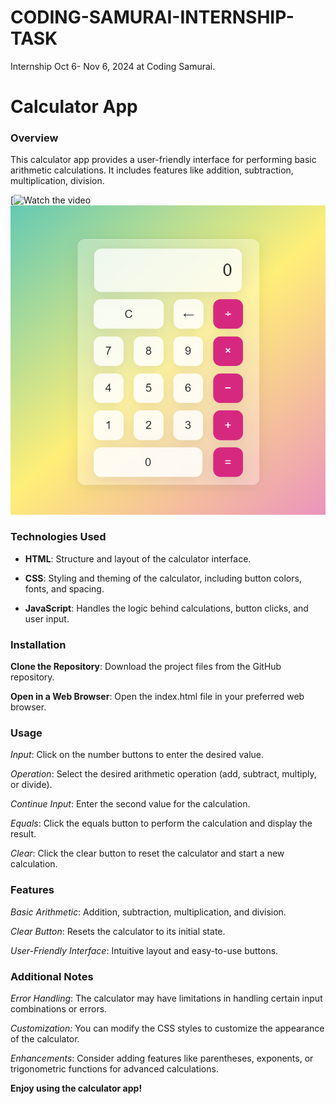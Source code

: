 # CODING-SAMURAI-INTERNSHIP-TASK
Internship Oct 6- Nov 6, 2024 at Coding Samurai.  



  

# Calculator App  

  

### Overview

This calculator app provides a user-friendly interface for performing basic arithmetic calculations. It includes features like addition, subtraction, multiplication, division.

[![Watch the video](https://youtu.be/ryTWuu4zqC4)
![ScreenShot Calculator App](CalculatorApp/screencalc.png)
  

### Technologies Used

* **HTML**: Structure and layout of the calculator interface.

* **CSS**: Styling and theming of the calculator, including button colors, fonts, and spacing.

* **JavaScript**: Handles the logic behind calculations, button clicks, and user input.

### Installation

**Clone the Repository**: Download the project files from the GitHub repository.

**Open in a Web Browser**: Open the index.html file in your preferred web browser.

### Usage

*Input*: Click on the number buttons to enter the desired value.

*Operation*: Select the desired arithmetic operation (add, subtract, multiply, or divide).

*Continue Input*: Enter the second value for the calculation.

*Equals*: Click the equals button to perform the calculation and display the result.

*Clear*: Click the clear button to reset the calculator and start a new calculation.

### Features

*Basic Arithmetic*: Addition, subtraction, multiplication, and division.

*Clear Button*: Resets the calculator to its initial state.

*User-Friendly Interface*: Intuitive layout and easy-to-use buttons.

### Additional Notes

*Error Handling*: The calculator may have limitations in handling certain input combinations or errors.

*Customization:* You can modify the CSS styles to customize the appearance of the calculator.

*Enhancements*: Consider adding features like parentheses, exponents, or trigonometric functions for advanced calculations.

**Enjoy using the calculator app!**
